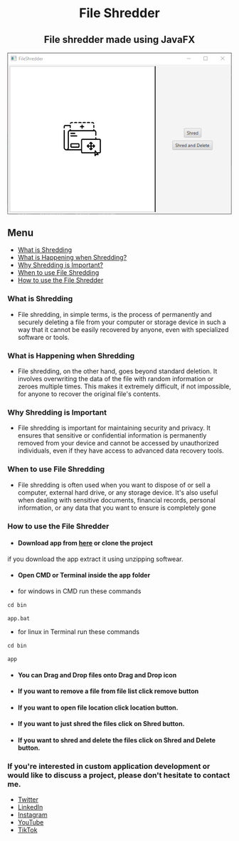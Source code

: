 # <h1 align="center">File Shredder</h1> 
<h2 align="center">File shredder made using JavaFX</h2>

<img align="center" alt="Alt Text" src="/screenshots/img.png"/>

## Menu

- [What is Shredding](#explain)
- [What is Happening when Shredding?](#hapening)
- [Why Shredding is Important?](#important)
- [When to use File Shredding](#whenuse)
- [How to use the File Shredder](#use)


### What is Shredding <a name="explain"></a>

- File shredding, in simple terms, is the process of permanently and securely deleting a file from your computer or storage device in such a way that it cannot be easily recovered by anyone, even with specialized software or tools.

### What is Happening when Shredding <a name="hapening"></a>

- File shredding, on the other hand, goes beyond standard deletion. It involves overwriting the data of the file with random information or zeroes multiple times. This makes it extremely difficult, if not impossible, for anyone to recover the original file's contents.

### Why Shredding is Important <a name="important"></a>

- File shredding is important for maintaining security and privacy. It ensures that sensitive or confidential information is permanently removed from your device and cannot be accessed by unauthorized individuals, even if they have access to advanced data recovery tools.

### When to use File Shredding <a name="whenuse"></a>

- File shredding is often used when you want to dispose of or sell a computer, external hard drive, or any storage device. It's also useful when dealing with sensitive documents, financial records, personal information, or any data that you want to ensure is completely gone

### How to use the File Shredder <a name="use"></a>

- #### Download app from [here](https://github.com/heshanthenura/FileShredder/releases/tag/v0.0.1) or clone the project

if you download the app extract it using unzipping softwear.

- #### Open CMD or Terminal inside the app folder

- for windows in CMD run these commands
```
cd bin
```
```
app.bat
```
- for linux in Terminal run these commands
```
cd bin
```
```
app
```

- #### You can Drag and Drop files onto Drag and Drop icon
- #### If you want to remove a file from file list click remove button
- #### If you want to open file location click location button.
- #### If you want to just shred the files click on Shred button.
- #### If you want to shred and delete the files click on Shred and Delete button.

### If you're interested in custom application development or would like to discuss a project, please don't hesitate to contact me.

<a name="contact"></a>
<ul>
    <li><a href="https://twitter.com/Heshantk">Twitter</a></li>
    <li><a href="https://www.linkedin.com/in/heshanthenura">LinkedIn</a></li>
    <li><a href="https://www.instagram.com/heshan_thenura/">Instagram</a></li>
    <li><a href="https://youtube.com/@heshanthenura">YouTube</a></li>
    <li><a href="https://www.tiktok.com/@heshanthenura">TikTok</a></li>
</ul>